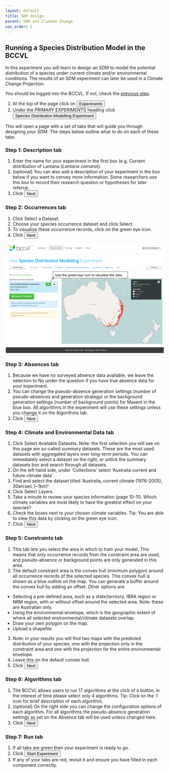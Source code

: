 ```yaml
---
layout: default
title: SDM design
parent: SDM and Climate Change
nav_order: 2
---
```


## Running a Species Distribution Model in the BCCVL

In this experiment you will learn to design an SDM to model the potential distribution of a species under current climate and/or environmental conditions. The results of an SDM experiment can later be used in a Climate Change Projection.

You should be logged into the BCCVL. If not, check the [previous step](https://ecoed.github.io/tutorials/modules/SDM-CC/BCCVL.html).

1.	At the top of the page click on <button type="button" name="button" class="btn">Experiments</button>
2.	Under the PRIMARY EXPERIMENTS heading click <button type="button" name="button" class="btn">Species Distribution Modelling Experiment</button>

This will open a page with a set of tabs that will guide you through designing your SDM. The steps below outline what to do on each of these tabs.

### Step 1: Description tab
1.	Enter the name for your experiment in the first box (e.g. Current distribution of Lantana (_Lantana camara_)).
2.	(optional) You can also add a description of your experiment in the box below if you want to convey more information. Some researchers use this box to record their research question or hypotheses for later referral.
3.	Click <button type="button" name="button" class="btn">Next</button>

### Step 2: Occurrences tab
1.	Click Select a Dataset.
2.	Choose your species occurrence dataset and click Select.
3.	To visualise these occurrence records, click on the green eye icon.
4. Click <button type="button" name="button" class="btn">Next</button>

![](images/occurrences.png)

### Step 3: Absences tab
1.	Because we have no surveyed absence data available, we leave the selection to No under the question if you have true absence data for your experiment.
2.	You can change the pseudo-absence generation settings (number of pseudo-absences and generation strategy) or the background generation settings (number of background points) for Maxent in the blue box. All algorithms in the experiment will use these settings unless you change it on the Algorithms tab.
3.	Click <button type="button" name="button" class="btn">Next</button>

### Step 4: Climate and Environmental Data tab
1.	Click Select Available Datasets.
Note: the first selection you will see on this page are so-called summary datasets. These are the most used datasets with aggregated layers over long-term periods. You can immediately select a dataset on the right, or untick the summary datasets box and search through all datasets.
2.	On the left hand side, under ‘Collections’ select ‘Australia current and future climate data’
3.	Find and select the dataset titled ‘Australia, current climate (1976-2005), 30arcsec (~1km)’
4.	Click Select Layers.
5.	Take a minute to review your species information (page 10-11).
Which climate variables are most likely to have the greatest effect on your species?
6.	Check the boxes next to your chosen climate variables.
Tip: You are able to view this data by clicking on the green eye icon.
7.	Click <button type="button" name="button" class="btn">Next</button>

### Step 5: Constraints tab
1.	This tab lets you select the area in which to train your model. This means that only occurrence records from the constraint area are used, and pseudo-absence or background points are only generated in this area.
2.	The default constraint area is the convex hull (minimum polygon) around all occurrence records of the selected species. This convex hull is shown as a blue outline on the map. You can generate a buffer around the convex hull by adding an offset. Other options are:
-	Selecting a pre-defined area, such as a state/territory, IBRA region or NRM region, with or without offset around the selected area. Note: these are Australian only.
-	Using the environmental envelope, which is the geographic extent of where all selected environmental/climate datasets overlap.
-	Draw your own polygon on the map.
-	Upload a shapefile.
3.	Note: in your results you will find two maps with the predicted distribution of your species, one with the projection only in the constraint area and one with the projection for the entire environmental envelope.
4.	Leave this on the default convex hull.
5.	Click <button type="button" name="button" class="btn">Next</button>

### Step 6: Algorithms tab
1.	The BCCVL allows users to run 17 algorithms at the click of a button, in the interest of time please select only 4 algorithms.
Tip: Click on the ‘i’ icon for brief description of each algorithm.
2.	(optional) On the right side you can change the configuration options of each algorithm. For all algorithms the pseudo-absence generation settings as set on the Absence tab will be used unless changed here.
3.	Click <button type="button" name="button" class="btn">Next</button>

### Step 7: Run tab
1.	If all tabs are green then your experiment is ready to go.
2.	Click <button type="button" name="button" class="btn">Start Experiment</button>
3.	If any of your tabs are red, revisit it and ensure you have filled in each component correctly.
